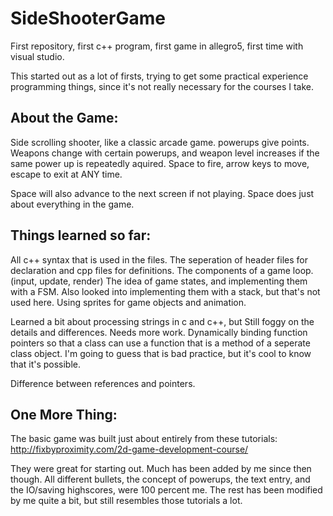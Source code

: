 SideShooterGame
===============

First repository, first c++ program, first game in allegro5, first time with visual studio. 

This started out as a lot of firsts, trying to get some practical experience programming things, since it's not really necessary for the courses I take. 


About the Game:
---------------

Side scrolling shooter, like a classic arcade game. 
powerups give points. 
Weapons change with certain powerups, and weapon level increases if the same power up is repeatedly aquired.
Space to fire, arrow keys to move, escape to exit at ANY time.

Space will also advance to the next screen if not playing.
Space does just about everything in the game. 


Things learned so far:
----------------------

All c++ syntax that is used in the files. 
The seperation of header files for declaration and cpp files for definitions.
The components of a game loop. (input, update, render)
The idea of game states, and implementing them with a FSM.
Also looked into implementing them with a stack, but that's not used here.
Using sprites for game objects and animation.

Learned a bit about processing strings in c and c++, but Still foggy on the details and differences. Needs more work.
Dynamically binding function pointers so that a class can use a function that is a method of a seperate class object.
I'm going to guess that is bad practice, but it's cool to know that it's possible.

Difference between references and pointers.


One More Thing:
---------------

The basic game was built just about entirely from these tutorials:
http://fixbyproximity.com/2d-game-development-course/

They were great for starting out. Much has been added by me since then though. 
All different bullets, the concept of powerups, the text entry, and the IO/saving highscores, were 100 percent me. 
The rest has been modified by me quite  a bit, but still resembles those tutorials a lot.

